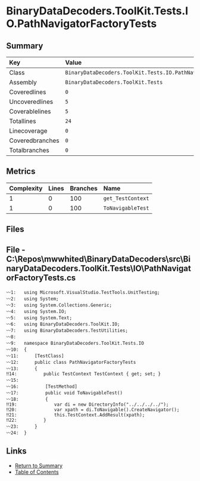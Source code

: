 ﻿# BinaryDataDecoders.ToolKit.Tests.IO.PathNavigatorFactoryTests

## Summary

| Key             | Value                                                           |
| :-------------- | :-------------------------------------------------------------- |
| Class           | `BinaryDataDecoders.ToolKit.Tests.IO.PathNavigatorFactoryTests` |
| Assembly        | `BinaryDataDecoders.ToolKit.Tests`                              |
| Coveredlines    | `0`                                                             |
| Uncoveredlines  | `5`                                                             |
| Coverablelines  | `5`                                                             |
| Totallines      | `24`                                                            |
| Linecoverage    | `0`                                                             |
| Coveredbranches | `0`                                                             |
| Totalbranches   | `0`                                                             |

## Metrics

| Complexity | Lines | Branches | Name              |
| :--------- | :---- | :------- | :---------------- |
| 1          | 0     | 100      | `get_TestContext` |
| 1          | 0     | 100      | `ToNavigableTest` |

## Files

## File - C:\Repos\mwwhited\BinaryDataDecoders\src\BinaryDataDecoders.ToolKit.Tests\IO\PathNavigatorFactoryTests.cs

```CSharp
〰1:   using Microsoft.VisualStudio.TestTools.UnitTesting;
〰2:   using System;
〰3:   using System.Collections.Generic;
〰4:   using System.IO;
〰5:   using System.Text;
〰6:   using BinaryDataDecoders.ToolKit.IO;
〰7:   using BinaryDataDecoders.TestUtilities;
〰8:   
〰9:   namespace BinaryDataDecoders.ToolKit.Tests.IO
〰10:  {
〰11:      [TestClass]
〰12:      public class PathNavigatorFactoryTests
〰13:      {
‼14:          public TestContext TestContext { get; set; }
〰15:  
〰16:          [TestMethod]
〰17:          public void ToNavigableTest()
〰18:          {
‼19:              var di = new DirectoryInfo("../../../../");
‼20:              var xpath = di.ToNavigable().CreateNavigator();
‼21:              this.TestContext.AddResult(xpath);
‼22:          }
〰23:      }
〰24:  }
```

## Links

* [Return to Summary](Summary.md)
* [Table of Contents](../TOC.md)

